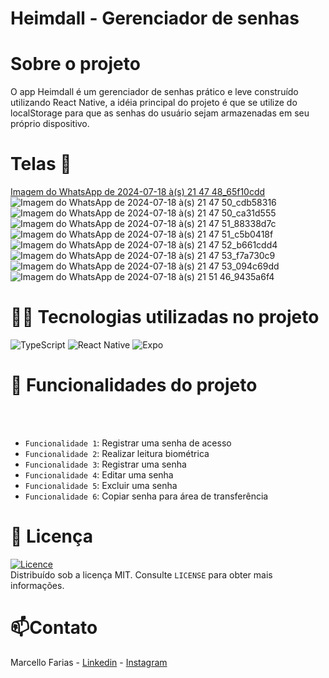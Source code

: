 # Heimdall - Gerenciador de senhas

# Sobre o projeto

O app Heimdall é um gerenciador de senhas prático e leve construído utilizando React Native, 
a idéia principal do projeto é que se utilize do localStorage para que as senhas do usuário sejam armazenadas em seu próprio dispositivo.

# Telas 📱
[Imagem do WhatsApp de 2024-07-18 à(s) 21 47 48_65f10cdd](https://github.com/user-attachments/assets/4a3b73d6-aa5b-4e25-bc97-f2405f7ae427)
![Imagem do WhatsApp de 2024-07-18 à(s) 21 47 50_cdb58316](https://github.com/user-attachments/assets/9a622531-b84e-44a4-a81e-2cfdb8ce1c80)
![Imagem do WhatsApp de 2024-07-18 à(s) 21 47 50_ca31d555](https://github.com/user-attachments/assets/ef283ae3-56f2-462c-9da9-c5e763940d57)
![Imagem do WhatsApp de 2024-07-18 à(s) 21 47 51_88338d7c](https://github.com/user-attachments/assets/4205ce7e-183d-4ee4-bd92-1633c0c60090)
![Imagem do WhatsApp de 2024-07-18 à(s) 21 47 51_c5b0418f](https://github.com/user-attachments/assets/1cdf5dce-87ec-498d-86ff-0cd0a6a7bb17)
![Imagem do WhatsApp de 2024-07-18 à(s) 21 47 52_b661cdd4](https://github.com/user-attachments/assets/03743ef2-5a4c-44b3-84ce-35db415ab433)
![Imagem do WhatsApp de 2024-07-18 à(s) 21 47 53_f7a730c9](https://github.com/user-attachments/assets/e0479d4e-06e5-4627-9937-48f27218eb11)
![Imagem do WhatsApp de 2024-07-18 à(s) 21 47 53_094c69dd](https://github.com/user-attachments/assets/f3ee4b65-ee9f-49b5-9061-c499386319bb)
![Imagem do WhatsApp de 2024-07-18 à(s) 21 51 46_9435a6f4](https://github.com/user-attachments/assets/5a2b0d51-8c54-45b9-aa75-c4c2d48bf704)

# 👨‍💻 Tecnologias utilizadas no projeto
![TypeScript](https://img.shields.io/badge/typescript-%23007ACC.svg?style=for-the-badge&logo=typescript&logoColor=white)
![React Native](https://img.shields.io/badge/react_native-%2320232a.svg?style=for-the-badge&logo=react&logoColor=%2361DAFB)
![Expo](https://img.shields.io/badge/expo-1C1E24?style=for-the-badge&logo=expo&logoColor=#D04A37)

# 🔨 Funcionalidades do projeto
<br><br>
- `Funcionalidade 1`: Registrar uma senha de acesso
- `Funcionalidade 2`: Realizar leitura biométrica
- `Funcionalidade 3`: Registrar uma senha
- `Funcionalidade 4`: Editar uma senha
- `Funcionalidade 5`: Excluir uma senha
- `Funcionalidade 6`: Copiar senha para área de transferência 

# 📜 Licença

[![Licence](https://img.shields.io/github/license/Ileriayo/markdown-badges?style=for-the-badge)](./LICENSE) <br>
Distribuído sob a licença MIT. Consulte `LICENSE` para obter mais informações.

# 📫Contato

Marcello Farias - [Linkedin](https://www.linkedin.com/in/marcello-rocha-381572231/) - [Instagram](https://www.instagram.com/cello.farias) 
